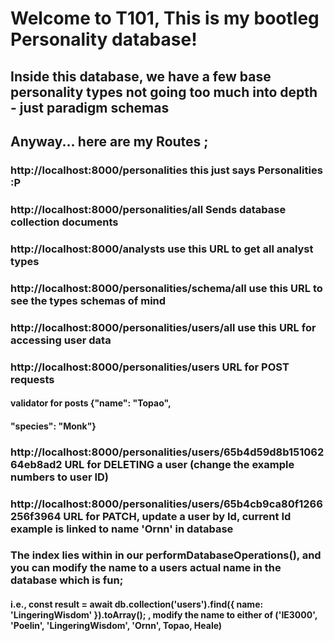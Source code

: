 # Welcome to T101, This is my bootleg Personality database!
##  Inside this database, we have a few base personality types not going too much into depth - just paradigm schemas
##  Anyway... here are my Routes ; 
###  http://localhost:8000/personalities   this just says Personalities :P
###  http://localhost:8000/personalities/all    Sends database collection documents
###  http://localhost:8000/analysts   use this URL to get all analyst types
###  http://localhost:8000/personalities/schema/all   use this URL to see the types schemas of mind
###  http://localhost:8000/personalities/users/all   use this URL for accessing user data
###  http://localhost:8000/personalities/users  URL for POST requests  
#### validator for posts {"name": "Topao",
#### "species": "Monk"}
###  http://localhost:8000/personalities/users/65b4d59d8b15106264eb8ad2 URL for DELETING a user (change the example numbers to user ID)
###  http://localhost:8000/personalities/users/65b4cb9ca80f1266256f3964  URL for PATCH, update a user by Id, current Id example is linked to name 'Ornn' in database
### The index lies within in our  performDatabaseOperations(), and you can modify the name to a users actual name in the database which is fun; 
#### i.e., const result = await db.collection('users').find({ name: 'LingeringWisdom' }).toArray(); , modify the name to either of ('IE3000', 'Poelin', 'LingeringWisdom', 'Ornn', Topao, Heale) 
